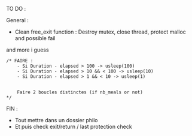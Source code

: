 TO DO :


General :
- Clean free_exit function : Destroy mutex, close thread, protect malloc and possible fail

and more i guess


	/* FAIRE :
		- Si Duration - elapsed > 100 -> usleep(100)
		- Si Duration - elapsed > 10 && < 100 -> usleep(10)
		- Si Duration - elapsed > 1 && < 10 -> usleep(1)


		Faire 2 boucles distinctes (if nb_meals or not)
	*/

FIN :

- Tout mettre dans un dossier philo
- Et puis check exit/return / last protection check
